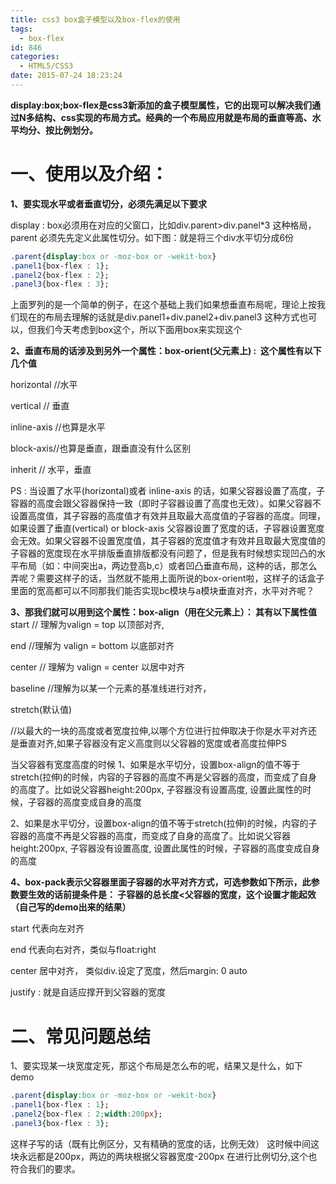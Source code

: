 ```yaml
---
title: css3 box盒子模型以及box-flex的使用
tags:
  - box-flex
id: 846
categories:
  - HTML5/CSS3
date: 2015-07-24 18:23:24
---
```


**display:box;box-flex是css3新添加的盒子模型属性，它的出现可以解决我们通过N多结构、css实现的布局方式。经典的一个布局应用就是布局的垂直等高、水平均分、按比例划分。**


# **一、使用以及介绍：**

**1、要实现水平或者垂直切分，必须先满足以下要求**

display : box必须用在对应的父窗口，比如div.parent>div.panel*3 这种格局， parent 必须先先定义此属性切分。如下图：就是将三个div水平切分成6份


```css
.parent{display:box or -moz-box or -wekit-box}
.panel1{box-flex : 1};
.panel2{box-flex : 2};
.panel3{box-flex : 3};
```

上面罗列的是一个简单的例子，在这个基础上我们如果想垂直布局呢，理论上按我们现在的布局去理解的话就是div.panel1+div.panel2+div.panel3 这种方式也可以，但我们今天考虑到box这个，所以下面用box来实现这个

**2、垂直布局的话涉及到另外一个属性：box-orient(父元素上) :  这个属性有以下几个值**

horizontal //水平

vertical // 垂直

inline-axis //也算是水平

block-axis//也算是垂直，跟垂直没有什么区别

inherit // 水平，垂直

PS : 当设置了水平(horizontal)或者 inline-axis 的话，如果父容器设置了高度，子容器的高度会跟父容器保持一致（即时子容器设置了高度也无效）。如果父容器不设置高度值，其子容器的高度值才有效并且取最大高度值的子容器的高度。同理，如果设置了垂直(vertical) or block-axis 父容器设置了宽度的话，子容器设置宽度会无效。如果父容器不设置宽度值，其子容器的宽度值才有效并且取最大宽度值的子容器的宽度现在水平排版垂直排版都没有问题了，但是我有时候想实现凹凸的水平布局（如：中间突出a，两边登高b,c）或者凹凸垂直布局，这种的话，那怎么弄呢？需要这样子的话，当然就不能用上面所说的box-orient啦，这样子的话盒子里面的宽高都可以不同那我们能否实现bc模块与a模块垂直对齐，水平对齐呢？

**3、那我们就可以用到这个属性：box-align（用在父元素上）： 其有以下属性值**
start // 理解为valign = top 以顶部对齐, 

end //理解为 valign = bottom 以底部对齐

center // 理解为 valign = center 以居中对齐

baseline //理解为以某一个元素的基准线进行对齐，

stretch(默认值)

//以最大的一块的高度或者宽度拉伸,以哪个方位进行拉伸取决于你是水平对齐还是垂直对齐,如果子容器没有定义高度则以父容器的宽度或者高度拉伸PS

当父容器有宽度高度的时候
1、如果是水平切分，设置box-align的值不等于stretch(拉伸)的时候，内容的子容器的高度不再是父容器的高度，而变成了自身的高度了。比如说父容器height:200px, 子容器没有设置高度, 设置此属性的时候，子容器的高度变成自身的高度

2、如果是水平切分，设置box-align的值不等于stretch(拉伸)的时候，内容的子容器的高度不再是父容器的高度，而变成了自身的高度了。比如说父容器height:200px, 子容器没有设置高度, 设置此属性的时候，子容器的高度变成自身的高度

**4、box-pack表示父容器里面子容器的水平对齐方式，可选参数如下所示，此参数要生效的话前提条件是： 子容器的总长度<父容器的宽度，这个设置才能起效（自己写的demo出来的结果）**

start 代表向左对齐

end 代表向右对齐，类似与float:right

center 居中对齐， 类似div.设定了宽度，然后margin: 0 auto

justify : 就是自适应撑开到父容器的宽度

# **二、常见问题总结**

1、要实现某一块宽度定死，那这个布局是怎么布的呢，结果又是什么，如下demo

```css
.parent{display:box or -moz-box or -wekit-box}
.panel1{box-flex : 1};
.panel2{box-flex : 2;width:200px};
.panel3{box-flex : 3};
```
这样子写的话（既有比例区分，又有精确的宽度的话，比例无效） 这时候中间这块永远都是200px，两边的两块根据父容器宽度-200px 在进行比例切分,这个也符合我们的要求。
